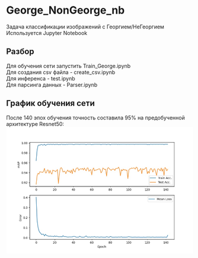 # George_NonGeorge_nb
Задача классификации изображений с Георгием/НеГеоргием   
Используется Jupyter Notebook    

## Разбор
Для обучения сети запустить Train_George.ipynb  
Для создания csv файла - create_csv.ipynb  
Для инференса - test.ipynb  
Для парсинга данных - Parser.ipynb  


## График обучения сети
После 140 эпох обучения точность составила 95% на предобученной архитектуре  Resnet50:   
![alt text](https://github.com/Hifrom/George_NonGeorge/blob/main/Acc.jpeg "График обучения сети")

